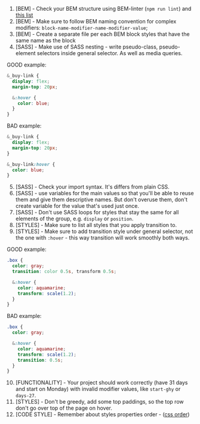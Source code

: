 1. [BEM] - Check your BEM structure using BEM-linter (`npm run lint`) and
[this list](https://mate-academy.github.io/fe-program/css/typical-bem-mistakes)
2. [BEM] - Make sure to follow BEM naming convention for complex modifiers:
`block-name-modifier-name-modifier-value`;
3. [BEM] - Create a separate file per each BEM block styles that have the same
   name as the block
4. [SASS] - Make use of SASS nesting - write pseudo-class, pseudo-element
selectors inside general selector. As well as media queries.

GOOD example:
```scss
&_buy-link {
  display: flex;
  margin-top: 20px;

  &:hover {
    color: blue;
  }
}
```

BAD example:
```scss
&_buy-link {
  display: flex;
  margin-top: 20px;
}

&_buy-link:hover {
  color: blue;
}
```

5. [SASS] - Check your import syntax. It's differs from plain CSS.
6. [SASS] - use variables for the main values so that you'll be able to reuse
them and give them descriptive names. But don't overuse them, don't create
variable for the value that's used just once.
7. [SASS] - Don't use SASS loops for styles that stay the same for all elements
of the group, e.g. `display` or `position`.
8. [STYLES] - Make sure to list all styles that you apply transition to.
9. [STYLES] - Make sure to add transition style under general selector, not the
one with `:hover` - this way transition will work smoothly both ways.

GOOD example:
```scss
.box {
  color: gray;
  transition: color 0.5s, transform 0.5s;

  &:hover {
    color: aquamarine;
    transform: scale(1.2);
  }
}
```

BAD example:
```scss
.box {
  color: gray;

  &:hover {
    color: aquamarine;
    transform: scale(1.2);
    transition: 0.5s;
  }
}
```

10. [FUNCTIONALITY] - Your project should work correctly (have 31 days and start
on Monday) with invalid modifier values, like `start-ghy` or `days-27`.
11. [STYLES] - Don't be greedy, add some top paddings, so the top row don't go over
top of the page on hover.
12. [CODE STYLE] - Remember about styles properties order - ([css order](https://codeguide.academy/html-css.html#css-order))
